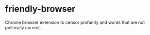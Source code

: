 # friendly-browser
Chrome browser extension to censor profanity and words that are not politically correct. 
